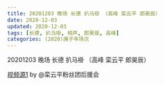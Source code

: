 ```yaml
---
title: 20201203 晚场 长德 扒马褂 （高峰 栾云平 郎昊辰）
date: 2020-12-03
updated: 2020-12-03
tags: [长德, 扒马褂, 相声, 郎昊辰, 高峰] 
categories: (2020)庚子年场次 
---
```

20201203 晚场 长德 扒马褂 （高峰 栾云平 郎昊辰）



[视频源1](https://weibo.com/6574451359/JwOA6cn4x) by @栾云平粉丝团后援会


